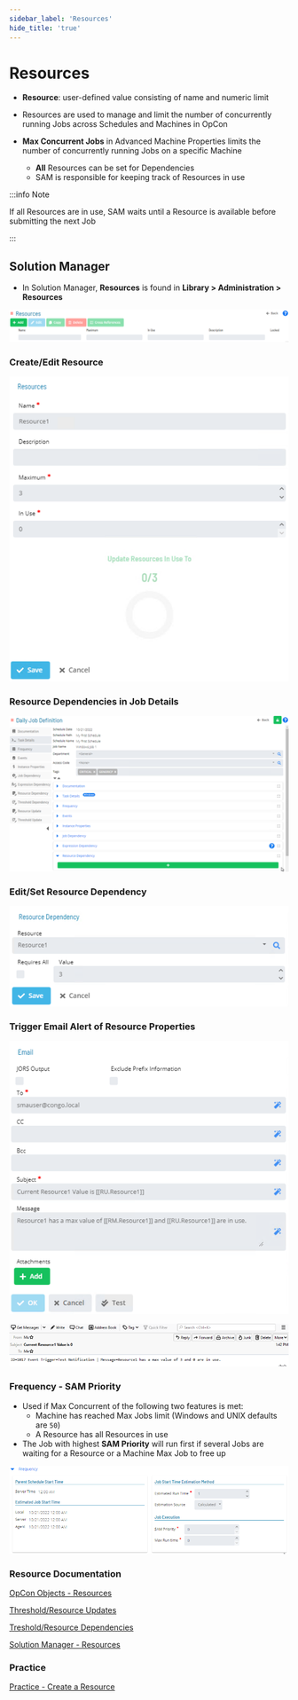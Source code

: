 ```yaml
---
sidebar_label: 'Resources'
hide_title: 'true'
---
```


# Resources

* **Resource**: user-defined value consisting of name and numeric limit
* Resources are used to manage and limit the number of concurrently running Jobs across Schedules and Machines in OpCon
* **Max Concurrent Jobs** in Advanced Machine Properties limits the number of concurrently running Jobs on a specific Machine

	* **All** Resources can be set for Dependencies  
	* SAM is responsible for keeping track of Resources in use

:::info Note

If all Resources are in use, SAM waits until a Resource is available before submitting the next Job

:::

## Solution Manager

* In Solution Manager, **Resources** is found in **Library > Administration > Resources**

![](../static/img/sm-resources-main-8268da4880417c9d623d4d129e16c239.png)

### Create/Edit Resource

![](../static/img/sm-resource-add-d8b955250d2a5ada9e6bc5809ed216fd.png)

### Resource Dependencies in Job Details

![](../static/img/sm-resource-job-screen-ac230334b46e0212dcaba10a26117fd0.png)

### Edit/Set Resource Dependency

![](../static/img/sm-resource-dependency-add-dd22f0a3630dfde9af6c65e7ff035dc5.png)

### Trigger Email Alert of Resource Properties

![](../static/img/sm-resource-properties-1bd3b09ef07576b5e839f5371b029ecd.png)

![](../static/img/sm-resource-properties-email-5e73defd574abbfd75518d7092caeb03.png)

### Frequency - SAM Priority

* Used if Max Concurrent of the following two features is met:
	* Machine has reached Max Jobs limit (Windows and UNIX defaults are ```50```)
	* A Resource has all Resources in use
* The Job with highest **SAM Priority** will run first if several Jobs are waiting for a Resource or a Machine Max Job to free up

![](../static/img/sm-sam-priority-job-screen-aceca794e79c4c6015fc79d56079e47a.png)


### Resource Documentation

[OpCon Objects - Resources](https://help.smatechnologies.com/opcon/core/objects/resources)

[Threshold/Resource Updates](https://help.smatechnologies.com/opcon/core/job-components/threshold-resource-updates)

[Treshold/Resource Dependencies](https://help.smatechnologies.com/opcon/core/job-components/threshold-resource-dependencies)

[Solution Manager - Resources](https://help.smatechnologies.com/opcon/core/Files/UI/Solution-Manager/Library/Resources/)

### Practice

<a href="practice-create-a-resource" target="_blank">Practice - Create a Resource</a>